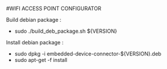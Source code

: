 #WIFI ACCESS POINT CONFIGURATOR

Build debian package :
- sudo ./build_deb_package.sh ${VERSION}

Install debian package : 
- sudo dpkg -i embedded-device-connector-${VERSION}.deb
- sudo apt-get -f install




